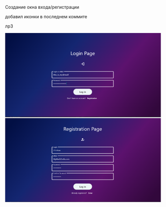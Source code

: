Создание окна входа/регистрации

добавил иконки в последнем коммите

лр3

![alt text](image-1.png)
![alt text](image-2.png)